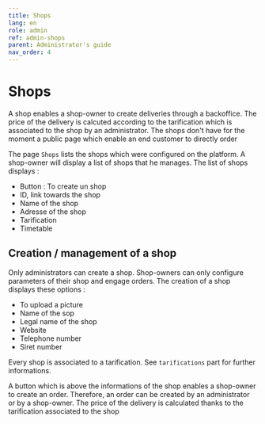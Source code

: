```yaml
---
title: Shops
lang: en
role: admin
ref: admin-shops
parent: Administrator's guide
nav_order: 4
---
```


# Shops

A shop enables a shop-owner to create deliveries through a backoffice. The price of the delivery is calcuted according to the tarification which is associated to the shop by an administrator. The shops don't have for the moment a public page which enable an end customer to directly order

The page `Shops` lists the shops which were configured on the platform. A shop-owner will display a list of shops that he manages. The list of shops displays :
- Button : To create un shop
- ID, link towards the shop
- Name of the shop
- Adresse of the shop
- Tarification
- Timetable

## Creation / management of a shop

Only administrators can create a shop. Shop-owners can only configure parameters of their shop and engage orders. The creation of a shop displays these options :
- To upload a picture
- Name of the sop
- Legal name of the shop
- Website
- Telephone number
- Siret number

Every shop is associated to a tarification. See `tarifications` part for further informations.

A button which is above the informations of the shop enables a shop-owner to create an order. Therefore, an order can be created by an administrator or by a shop-owner. The price of the delivery is calculated thanks to the tarification associated to the shop
